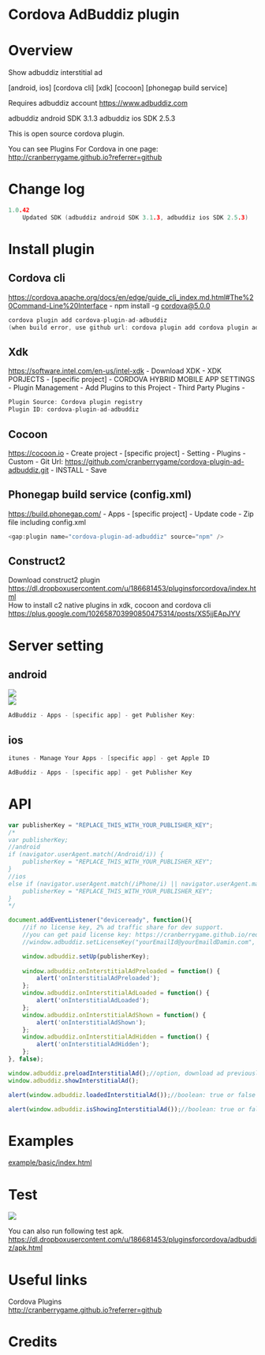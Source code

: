 Cordova AdBuddiz plugin
====================
# Overview #
Show adbuddiz interstitial ad

[android, ios] [cordova cli] [xdk] [cocoon] [phonegap build service]

Requires adbuddiz account https://www.adbuddiz.com

adbuddiz android SDK 3.1.3
adbuddiz ios SDK 2.5.3

This is open source cordova plugin.

You can see Plugins For Cordova in one page: http://cranberrygame.github.io?referrer=github

# Change log #
```c
1.0.42
	Updated SDK (adbuddiz android SDK 3.1.3, adbuddiz ios SDK 2.5.3)
```
# Install plugin #

## Cordova cli ##
https://cordova.apache.org/docs/en/edge/guide_cli_index.md.html#The%20Command-Line%20Interface - npm install -g cordova@5.0.0
```c
cordova plugin add cordova-plugin-ad-adbuddiz
(when build error, use github url: cordova plugin add cordova plugin add https://github.com/cranberrygame/cordova-plugin-ad-adbuddiz)
```

## Xdk ##
https://software.intel.com/en-us/intel-xdk - Download XDK - XDK PORJECTS - [specific project] - CORDOVA HYBRID MOBILE APP SETTINGS - Plugin Management - Add Plugins to this Project - Third Party Plugins -
```c
Plugin Source: Cordova plugin registry
Plugin ID: cordova-plugin-ad-adbuddiz
```

## Cocoon ##
https://cocoon.io - Create project - [specific project] - Setting - Plugins - Custom - Git Url: https://github.com/cranberrygame/cordova-plugin-ad-adbuddiz.git - INSTALL - Save<br>

## Phonegap build service (config.xml) ##
https://build.phonegap.com/ - Apps - [specific project] - Update code - Zip file including config.xml
```c
<gap:plugin name="cordova-plugin-ad-adbuddiz" source="npm" />
```

## Construct2 ##
Download construct2 plugin<br>
https://dl.dropboxusercontent.com/u/186681453/pluginsforcordova/index.html<br>
How to install c2 native plugins in xdk, cocoon and cordova cli<br>
https://plus.google.com/102658703990850475314/posts/XS5jjEApJYV

# Server setting #

## android ##

<img src="https://raw.githubusercontent.com/cranberrygame/cordova-plugin-ad-adbuddiz/master/doc/publisher_key1.png"><br>
<img src="https://raw.githubusercontent.com/cranberrygame/cordova-plugin-ad-adbuddiz/master/doc/publisher_key2.png"><br>

```c
AdBuddiz - Apps - [specific app] - get Publisher Key:
```

## ios ##

```c
itunes - Manage Your Apps - [specific app] - get Apple ID

AdBuddiz - Apps - [specific app] - get Publisher Key
```

# API #
```javascript
var publisherKey = "REPLACE_THIS_WITH_YOUR_PUBLISHER_KEY";
/*
var publisherKey;
//android
if (navigator.userAgent.match(/Android/i)) {
	publisherKey = "REPLACE_THIS_WITH_YOUR_PUBLISHER_KEY";
}
//ios
else if (navigator.userAgent.match(/iPhone/i) || navigator.userAgent.match(/iPad/i)) {
	publisherKey = "REPLACE_THIS_WITH_YOUR_PUBLISHER_KEY";
}
*/

document.addEventListener("deviceready", function(){
	//if no license key, 2% ad traffic share for dev support.
	//you can get paid license key: https://cranberrygame.github.io/request_cordova_ad_plugin_paid_license_key
	//window.adbuddiz.setLicenseKey("yourEmailId@yourEmaildDamin.com", "yourLicenseKey");

	window.adbuddiz.setUp(publisherKey);
	
	window.adbuddiz.onInterstitialAdPreloaded = function() {
		alert('onInterstitialAdPreloaded');
	};
	window.adbuddiz.onInterstitialAdLoaded = function() {
		alert('onInterstitialAdLoaded');
	};
	window.adbuddiz.onInterstitialAdShown = function() {
		alert('onInterstitialAdShown');
	};
	window.adbuddiz.onInterstitialAdHidden = function() {
		alert('onInterstitialAdHidden');
	};
}, false);

window.adbuddiz.preloadInterstitialAd();//option, download ad previously for fast show
window.adbuddiz.showInterstitialAd();

alert(window.adbuddiz.loadedInterstitialAd());//boolean: true or false

alert(window.adbuddiz.isShowingInterstitialAd());//boolean: true or false

```
# Examples #
<a href="https://github.com/cranberrygame/cordova-plugin-ad-adbuddiz/blob/master/example/basic/index.html">example/basic/index.html</a><br>

# Test #

[![](http://img.youtube.com/vi/h4Mka-oJBpM/0.jpg)](https://www.youtube.com/watch?v=h4Mka-oJBpM&feature=youtu.be "Youtube")

You can also run following test apk.
https://dl.dropboxusercontent.com/u/186681453/pluginsforcordova/adbuddiz/apk.html

# Useful links #

Cordova Plugins<br>
http://cranberrygame.github.io?referrer=github

# Credits #

